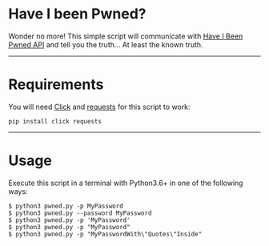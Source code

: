 # Have I been Pwned?

Wonder no more! This simple script will communicate with [Have I Been Pwned API](https://haveibeenpwned.com/API/v2) and tell you the truth... At least the known truth.

---

# Requirements

You will need [Click](https://github.com/pallets/click) and [requests](https://github.com/kennethreitz/requests) for this script to work:

    pip install click requests

---

# Usage

Execute this script in a terminal with Python3.6+ in one of the following ways:

    $ python3 pwned.py -p MyPassword
    $ python3 pwned.py --password MyPassword
    $ python3 pwned.py -p 'MyPassword'
    $ python3 pwned.py -p "MyPassword"
    $ python3 pwned.py -p "MyPasswordWith\"Quotes\"Inside"
